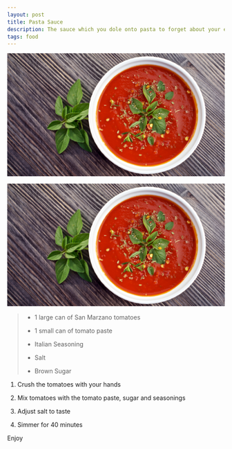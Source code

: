 ```yaml
---
layout: post
title: Pasta Sauce
description: The sauce which you dole onto pasta to forget about your existence
tags: food
---
```

![I stole this from the internet](/assets/images/tomato_sauce.jpg)

![I stole this from the hello](../assets/images/tomato_sauce.jpg)

>- 1 large can of San Marzano tomatoes
>
>- 1 small can of tomato paste
>
>- Italian Seasoning
>
>- Salt
>
>- Brown Sugar

1. Crush the tomatoes with your hands

2. Mix tomatoes with the tomato paste, sugar and seasonings

3. Adjust salt to taste

4. Simmer for 40 minutes

Enjoy
